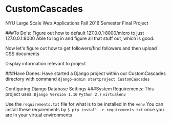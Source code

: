 # CustomCascades
NYU Large Scale Web Applications Fall 2016 Semester Final Project

###To Do's: 
Figure out how to default 127.0.0.1:8000/micro to just 127.0.0.1:8000
Able to log in and figure all that stuff out, which is good.

Now let's figure out how to get followers/find followers and then upload CSS documents

Display information relevant to project

###Have Dones: 
Have started a Django project within our CustomCascades directory with command
```django-admin startproject CustomCascades```

Configuring Django Database Settings
###System Requirements: 
This project uses:
`Django Version 1.10`
`Python 2.7`
`virtualenv`

Use the `requirements.txt` file for what is to be installed in the `venv`
You can install these requirements by `$ pip install -r requirements.txt` once you are in your virtual environments